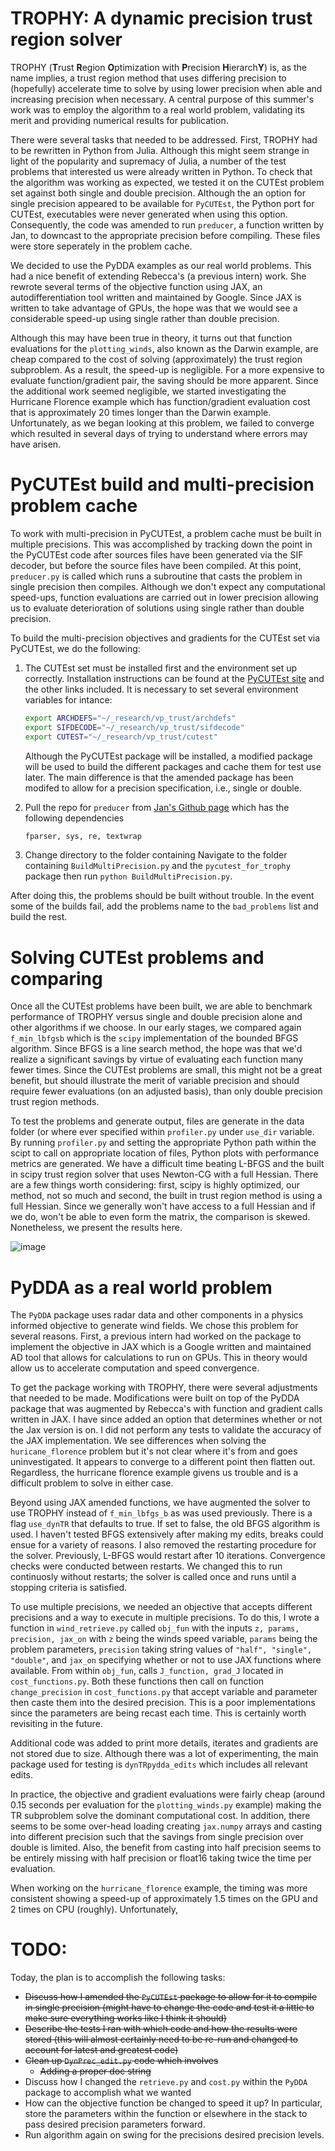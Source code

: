# TROPHY: A dynamic precision trust region solver

TROPHY (**T**rust **R**egion **O**ptimization with **P**recision **H**ierarch**Y**) is, as the name implies, a trust region method that uses differing precision to (hopefully) accelerate time to solve by using lower precision when able and increasing precision when necessary. A central purpose of this summer's work was to employ the algorithm to a real world problem, validating its merit and providing numerical results for publication. 

There were several tasks that needed to be addressed. First, TROPHY had to be rewritten in Python from Julia. Although this might seem strange in light of the popularity and supremacy of Julia, a number of the test problems that interested us were already written in Python. To check that the algorithm was working as expected, we tested it on the CUTEst problem set against both single and double precision. Although the an option for single precision appeared to be available for `PyCUTEst`, the Python port for CUTEst, executables were never generated when using this option. Consequently, the code was amended to run `preducer`, a function written by Jan, to downcast to the appropriate precision before compiling. These files were store seperately in the problem cache.

We decided to use the PyDDA examples as our real world problems. This had a nice benefit of extending Rebecca's (a previous intern) work. She rewrote several terms of the objective function using JAX, an autodifferentiation tool written and maintained by Google. Since JAX is written to take advantage of GPUs, the hope was that we would see a considerable speed-up using single rather than double precision.

Although this may have been true in theory, it turns out that function evaluations for the `plotting_winds`, also known as the Darwin example, are cheap compared to the cost of solving (approximately) the trust region subproblem. As a result, the speed-up is negligible. For a more expensive to evaluate function/gradient pair, the saving should be more apparent. Since the additional work seemed negligible, we started investigating the Hurricane Florence example which has function/gradient evaluation cost that is approximately 20 times longer than the Darwin example. Unfortunately, as we began looking at this problem, we failed to converge which resulted in several days of trying to understand where errors may have arisen. 


# PyCUTEst build and multi-precision problem cache

To work with multi-precision in PyCUTEst, a problem cache must be built in multiple precisions. This was accomplished by tracking down the point in the PyCUTEst code after sources files have been generated via the SIF decoder, but before the source files have been compiled. At this point, `preducer.py` is called which runs a subroutine that casts the problem in single precision then compiles. Although we don't expect any computational speed-ups, function evaluations are carried out in lower precision allowing us to evaluate deterioration of solutions using single rather than double precision. 

To build the multi-precision objectives and gradients for the CUTEst set via PyCUTEst, we do the following:

1. The CUTEst set must be installed first and the environment set up correctly. Installation instructions can be found at the [PyCUTEst site](https://jfowkes.github.io/pycutest/_build/html/install.html) and the other links included. It is necessary to set several environment variables for intance:
    ```sh
    export ARCHDEFS="~/_research/vp_trust/archdefs"
    export SIFDECODE="~/_research/vp_trust/sifdecode"
    export CUTEST="~/_research/vp_trust/cutest"
    ```
    Although the PyCUTEst package will be installed, a modified package will be used to build the different packages and cache them for test use later. The main difference is that the amended package has been modifed to allow for a precision specification, i.e., single or double. 

2. Pull the repo for `preducer`  from [Jan's Github page](https://github.com/jhueckelheim/preducer) which has the following dependencies 
    ```python
    fparser, sys, re, textwrap
    ```
    
3. Change directory to the folder containing Navigate to the folder containing `BuildMultiPrecision.py` and the `pycutest_for_trophy` package then run `python BuildMultiPrecision.py`.

After doing this, the problems should be built without trouble. In the event some of the builds fail, add the problems name to the `bad_problems`  list and build the rest.


# Solving CUTEst problems and comparing

Once all the CUTEst problems have been built, we are able to benchmark performance of TROPHY versus single and double precision alone and other algorithms if we choose. In our early stages, we compared again `f_min_lbfgsb` which is the `scipy` implementation of the bounded BFGS algorithm. Since BFGS is a line search method, the hope was that we'd realize a significant savings by virtue of evaluating each function many fewer times. Since the CUTEst problems are small, this might not be a great benefit, but should illustrate the merit of variable precision and should require fewer evaluations (on an adjusted basis), than only double precision trust region methods. 

To test the problems and generate output, files are generate in the data folder (or where ever specified within `profiler.py` under `use_dir` variable. By running `profiler.py` and setting the appropriate Python path within the scipt to call on appropriate location of files, Python plots with performance metrics are generated.  We have a difficult time beating L-BFGS and the built in scipy trust region solver that uses Newton-CG with a full Hessian. There are a few things worth considering: first, scipy is highly optimized, our method, not so much and second, the built in trust region method is using a full Hessian. Since we generally won't have access to a full Hessian and if we do, won't be able to even form the matrix, the comparison is skewed. Nonetheless, we present the results here. 


![image](/Users/clancy/repos/trophy/python/figures/profiler_with_tr.png "Profile of different algorithms")


# PyDDA as a real world problem 

The `PyDDA` package uses radar data and other components in a physics informed objective to generate wind fields. We chose this problem for several reasons. First, a previous intern had worked on the package to implement the objective in JAX which is a Google written and maintained AD tool that allows for calculations to run on GPUs. This in theory would allow us to accelerate computation and speed convergence. 

To get the package working with TROPHY, there were several adjustments that needed to be made. Modifications were built on top of the PyDDA package that was augmented by Rebecca's with function and gradient calls written in JAX. I have since added an option that determines whether or not the Jax version is on. I did not perform any tests to validate the accuracy of the JAX implementation. We see differences when solving the `huricane_florence` problem but it's not clear where it's from and goes uninvestigated. It appears to converge to a different point then flatten out. Regardless, the hurricane florence example givens us trouble and is a difficult problem to solve in either case. 

Beyond using JAX amended functions, we have augmented the solver to use TROPHY instead of `f_min_lbfgs_b` as was used previously. There is a flag `use_dynTR` that defaults to true. If set to false, the old BFGS algorithm is used. I haven't tested BFGS extensively after making my edits, breaks could ensue for a variety of reasons. I also removed the restarting procedure for the solver. Previously, L-BFGS would restart after 10 iterations. Convergence checks were conducted between restarts. We changed this to run continuosly without restarts; the solver is called once and runs until a stopping criteria is satisfied.

To use multiple precisions, we needed an objective that accepts different precisions and a way to execute in multiple precisions. To do this, I wrote a function in `wind_retrieve.py` called `obj_fun`  with the inputs `z, params, precision, jax_on` with `z` being the winds speed variable, `params` being the problem parameters,  `precision` taking string values of `"half", "single", "double"`, and `jax_on` specifying whether or not to use JAX functions where available. From within `obj_fun`, calls `J_function, grad_J` located in `cost_functions.py`. Both these functions then call on function `change_precision` in `cost_functions.py` that accept variable and parameter then caste them into the desired precision. This is a poor implementations since the parameters are being recast each time. This is certainly worth revisiting in the  future. 

Additional code was added to print more details, iterates and gradients are not stored due to size. Although there was a lot of experimenting, the main package used for testing is `dynTRpydda_edits` which includes all relevant edits. 













In practice, the objective and gradient evaluations were fairly cheap (around 0.15 seconds per evaluation for the `plotting_winds.py` example) making the TR subproblem solve the dominant computational cost. In addition, there seems to be some over-head loading creating `jax.numpy` arrays and casting into different precision such that the savings from single precision over double is limited. Also, the benefit from casting into half precision seems to be entirely missing with half precision or float16 taking twice the time per evaluation. 

When working on the `hurricane_florence` example, the timing was more consistent showing a speed-up of approximately 1.5 times on the GPU and 2 times on CPU (roughly). Unfortunately, 






# TODO:
Today, the plan is to accomplish the following tasks:
- ~~Discuss how I amended the `PyCUTEst` package to allow for it to compile in single precision (might have to change the code and test it a little to make sure everything works like I think it should)~~
- ~~Describe the tests I ran with which code and how the results were stored (this will almost certainly need to be re-run and changed to account for latest and greatest code)~~
- ~~Clean up `DynPrec_edit.py` code which involves~~
    - ~~Adding a proper doc string~~
- Discuss how I changed the `retrieve.py` and `cost.py` within the `PyDDA` package to accomplish what we wanted
- How can the objective function be changed to speed it up? In particular, store the parameters within the function or elsewhere in the stack to pass desired precision parameters forward.
- Run algorithm again on swing for the precisions desired precision levels.


